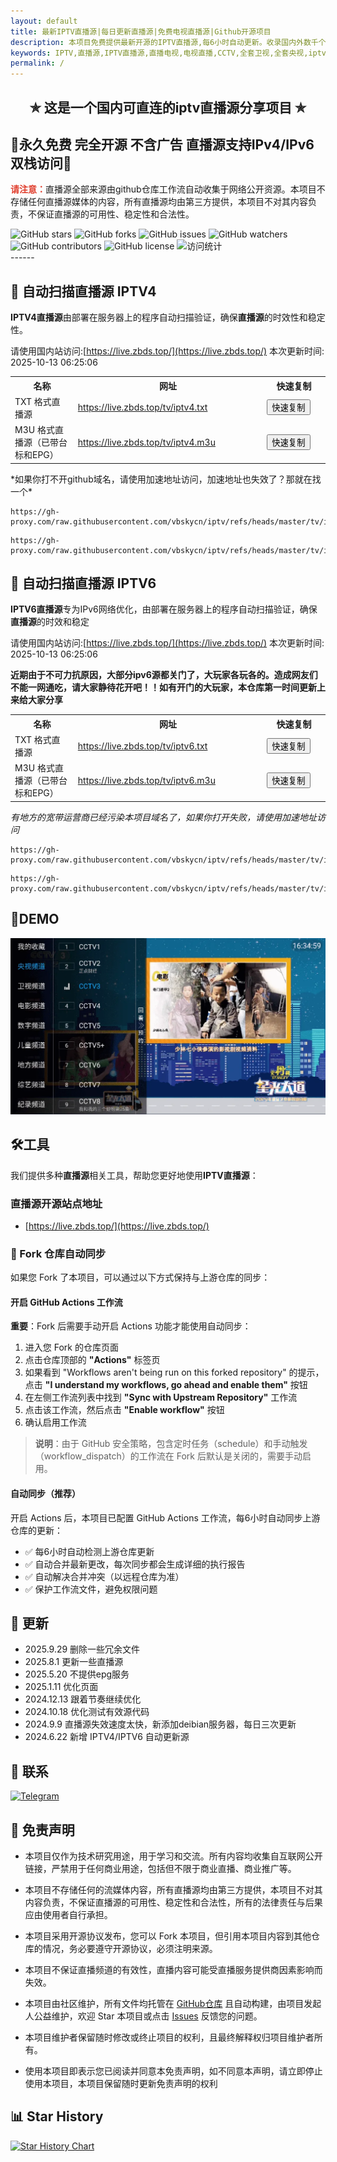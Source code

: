 ```yaml
---
layout: default
title: 最新IPTV直播源|每日更新直播源|免费电视直播源|Github开源项目
description: 本项目免费提供最新开源的IPTV直播源,每6小时自动更新。收录国内外数千个高清直播频道源,包括央视、卫视等频道。完全免费无广告,提供M3U/TXT格式,支持IPv4/IPv6双栈访问,支持EPG节目单及台标,可用于所有苹果、安卓4.0+系统的电视盒子、手机、和任何电脑等设备。
keywords: IPTV,直播源,IPTV直播源,直播电视,电视直播,CCTV,全套卫视,全套央视,iptv,iptv直播源,ipv4直播源,IPv6直播源,免费直播源,m3u8直播源,国内,直播电视app
permalink: /
---
```



<h2 align="center">✯ 这是一个国内可直连的iptv直播源分享项目 ✯</h2>

<h2>🔄永久免费 完全开源 不含广告 直播源支持IPv4/IPv6双栈访问🔄</h2>

<span style="color: #e03e2d;"><strong>请注意：</strong></span>直播源全部来源由github仓库工作流自动收集于网络公开资源。本项目不存储任何直播源媒体的内容，所有直播源均由第三方提供，本项目不对其内容负责，不保证直播源的可用性、稳定性和合法性。

<div class="badges-container">
    <img src="https://img.shields.io/github/stars/vbskycn/iptv?style=flat-square" alt="GitHub stars" />
    <img src="https://img.shields.io/github/forks/vbskycn/iptv?style=flat-square" alt="GitHub forks" />
    <img src="https://img.shields.io/github/issues/vbskycn/iptv?style=flat-square" alt="GitHub issues" />
    <img src="https://img.shields.io/github/watchers/vbskycn/iptv?style=flat-square" alt="GitHub watchers" />
    <img src="https://img.shields.io/github/contributors/vbskycn/iptv?style=flat-square" alt="GitHub contributors" />
    <img src="https://img.shields.io/github/license/vbskycn/iptv?style=flat-square" alt="GitHub license" />
    <img src="https://views.whatilearened.today/views/github/vbskycn/iptv.svg" alt="访问统计" />
</div>
------




<h2>📡 自动扫描直播源 IPTV4</h2>

<p><strong>IPTV4直播源</strong>由部署在服务器上的程序自动扫描验证，确保<strong>直播源</strong>的时效性和稳定性。</p>

请使用国内站访问:[https://live.zbds.top/](https://live.zbds.top/)  <!-- UPDATE_TIME_IPTV4 -->本次更新时间: 2025-10-13 06:25:06<!-- END_UPDATE_TIME_IPTV4 -->

<table>
  <colgroup>
    <col style="width: 20%;">
    <col style="width: 60%;">
    <col style="width: 20%;">
  </colgroup>
  <tr>
    <th>名称</th>
    <th>网址</th>
    <th>快速复制</th>
  </tr>
  <tr>
    <td>TXT 格式直播源</td>
    <td><a href="https://live.zbds.top/tv/iptv4.txt">https://live.zbds.top/tv/iptv4.txt</a></td>
    <td><button class="button" onclick="copyToClipboard('https://live.zbds.top/tv/iptv4.txt')">快速复制</button></td>
  </tr>
  <tr>
    <td>M3U 格式直播源（已带台标和EPG）</td>
    <td><a href="https://live.zbds.top/tv/iptv4.m3u">https://live.zbds.top/tv/iptv4.m3u</a></td>
    <td><button class="button" onclick="copyToClipboard('https://live.zbds.top/tv/iptv4.m3u')">快速复制</button></td>
  </tr>
</table>
*如果你打不开github域名，请使用加速地址访问，加速地址也失效了？那就在找一个*

```
https://gh-proxy.com/raw.githubusercontent.com/vbskycn/iptv/refs/heads/master/tv/iptv4.txt
```

```
https://gh-proxy.com/raw.githubusercontent.com/vbskycn/iptv/refs/heads/master/tv/iptv4.m3u
```




<h2>📡 自动扫描直播源 IPTV6</h2>

<p><strong>IPTV6直播源</strong>专为IPv6网络优化，由部署在服务器上的程序自动扫描验证，确保<strong>直播源</strong>的时效和稳定</p>

请使用国内站访问:[https://live.zbds.top/](https://live.zbds.top/)  <!-- UPDATE_TIME_IPTV6 -->本次更新时间: 2025-10-13 06:25:06<!-- END_UPDATE_TIME_IPTV6 -->

**近期由于不可力抗原因，大部分ipv6源都关门了，大玩家各玩各的。造成网友们不能一网通吃，请大家静待花开吧！！如有开门的大玩家，本仓库第一时间更新上来给大家分享**

<table>
  <colgroup>
    <col style="width: 20%;">
    <col style="width: 60%;">
    <col style="width: 20%;">
  </colgroup>
  <tr>
    <th>名称</th>
    <th>网址</th>
    <th>快速复制</th>
  </tr>
  <tr>
    <td>TXT 格式直播源</td>
    <td><a href="https://live.zbds.top/tv/iptv6.txt">https://live.zbds.top/tv/iptv6.txt</a></td>
    <td><button class="button" onclick="copyToClipboard('https://live.zbds.top/tv/iptv6.txt')">快速复制</button></td>
  </tr>
  <tr>
    <td>M3U 格式直播源（已带台标和EPG）</td>
    <td><a href="https://live.zbds.top/tv/iptv6.m3u">https://live.zbds.top/tv/iptv6.m3u</a></td>
    <td><button class="button" onclick="copyToClipboard('https://live.zbds.top/tv/iptv6.m3u')">快速复制</button></td>
  </tr>
</table>

*有地方的宽带运营商已经污染本项目域名了，如果你打开失败，请使用加速地址访问*

```
https://gh-proxy.com/raw.githubusercontent.com/vbskycn/iptv/refs/heads/master/tv/iptv6.txt
```

```
https://gh-proxy.com/raw.githubusercontent.com/vbskycn/iptv/refs/heads/master/tv/iptv6.m3u
```





<h2>💽DEMO</h2>

<p><img src="assets/demo.webp" alt="IPTV直播源演示截图 - 展示直播源列表和播放界面" title="IPTV直播源演示" loading="lazy" decoding="async" /></p>



<h2>🛠️工具</h2>

<p>我们提供多种<strong>直播源</strong>相关工具，帮助您更好地使用<strong>IPTV直播源</strong>：</p>



### 直播源开源站点地址

- [https://live.zbds.top/](https://live.zbds.top/)



### 🔄 Fork 仓库自动同步

如果您 Fork 了本项目，可以通过以下方式保持与上游仓库的同步：

#### 开启 GitHub Actions 工作流
**重要**：Fork 后需要手动开启 Actions 功能才能使用自动同步：

1. 进入您 Fork 的仓库页面
2. 点击仓库顶部的 **"Actions"** 标签页
3. 如果看到 "Workflows aren't being run on this forked repository" 的提示，点击 **"I understand my workflows, go ahead and enable them"** 按钮
4. 在左侧工作流列表中找到 **"Sync with Upstream Repository"** 工作流
5. 点击该工作流，然后点击 **"Enable workflow"** 按钮
6. 确认启用工作流

> **说明**：由于 GitHub 安全策略，包含定时任务（schedule）和手动触发（workflow_dispatch）的工作流在 Fork 后默认是关闭的，需要手动启用。

#### 自动同步（推荐）
开启 Actions 后，本项目已配置 GitHub Actions 工作流，每6小时自动同步上游仓库的更新：
- ✅ 每6小时自动检测上游仓库更新
- ✅ 自动合并最新更改，每次同步都会生成详细的执行报告
- ✅ 自动解决合并冲突（以远程仓库为准）
- ✅ 保护工作流文件，避免权限问题





<h2>📅 更新</h2>

- 2025.9.29 删除一些冗余文件
- 2025.8.1 更新一些直播源
- 2025.5.20 不提供epg服务
- 2025.1.11 优化页面
- 2024.12.13 跟着节奏继续优化
- 2024.10.18 优化测试有效源代码
- 2024.9.9 直播源失效速度太快，新添加deibian服务器，每日三次更新
- 2024.6.22 新增 IPTV4/IPTV6 自动更新源



<h2>💬 联系</h2>

<div class="contact-info">
    <a href="https://t.me/starkluistn98" target="_blank">
        <img src="https://img.shields.io/badge/Telegram-@starkluistn98-blue?style=flat-square&logo=telegram" alt="Telegram" />
    </a>
</div>


<h2>📝 免责声明</h2>

- 本项目仅作为技术研究用途，用于学习和交流。所有内容均收集自互联网公开链接，严禁用于任何商业用途，包括但不限于商业直播、商业推广等。

- 本项目不存储任何的流媒体内容，所有直播源均由第三方提供，本项目不对其内容负责，不保证直播源的可用性、稳定性和合法性，所有的法律责任与后果应由使用者自行承担。

- 本项目采用开源协议发布，您可以 Fork 本项目，但引用本项目内容到其他仓库的情况，务必要遵守开源协议，必须注明来源。

- 本项目不保证直播频道的有效性，直播内容可能受直播服务提供商因素影响而失效。

- 本项目由社区维护，所有文件均托管在 [GitHub仓库](https://github.com/vbskycn/iptv) 且自动构建，由项目发起人公益维护，欢迎 Star 本项目或点击 [Issues](https://github.com/vbskycn/iptv/issues/new/choose) 反馈您的问题。

- 本项目维护者保留随时修改或终止项目的权利，且最终解释权归项目维护者所有。

- 使用本项目即表示您已阅读并同意本免责声明，如不同意本声明，请立即停止使用本项目，本项目保留随时更新免责声明的权利

  

<h2>📊 Star History</h2>

[![Star History Chart](https://api.star-history.com/svg?repos=vbskycn/iptv&type=Date)](https://star-history.com/#vbskycn/iptv&Date)

